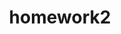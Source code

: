 ---
name: Submit homework2
about: Submit your homework2
title: 'homework2'
labels: ''
assignees: ''

---